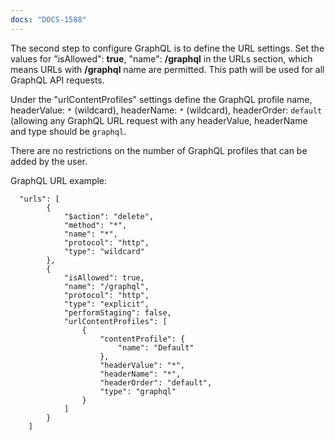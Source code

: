 ```yaml
---
docs: "DOCS-1588"
---
```


The second step to configure GraphQL is to define the URL settings. Set the values for "isAllowed": **true**, "name": **/graphql** in the URLs section, which means URLs with **/graphql** name are permitted. This path will be used for all GraphQL API requests.

Under the "urlContentProfiles" settings define the GraphQL profile name, headerValue: `*` (wildcard), headerName: `*` (wildcard), headerOrder: `default` (allowing any GraphQL URL request with any headerValue, headerName and type should be `graphql`.

There are no restrictions on the number of GraphQL profiles that can be added by the user.

GraphQL URL example:

```shell
  "urls": [
        {
            "$action": "delete",
            "method": "*",
            "name": "*",
            "protocol": "http",
            "type": "wildcard"
        },
        {
            "isAllowed": true,
            "name": "/graphql",
            "protocol": "http",
            "type": "explicit",
            "performStaging": false,
            "urlContentProfiles": [
                {
                    "contentProfile": {
                        "name": "Default"
                    },
                    "headerValue": "*",
                    "headerName": "*",
                    "headerOrder": "default",
                    "type": "graphql"
                }
            ]
        }
    ]
```